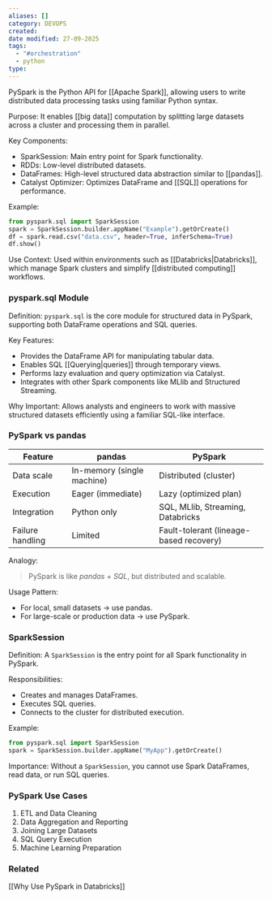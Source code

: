 ```yaml
---
aliases: []
category: DEVOPS
created:
date modified: 27-09-2025
tags:
  - "#orchestration"
  - python
type:
---
```

PySpark is the Python API for [[Apache Spark]], allowing users to write distributed data processing tasks using familiar Python syntax.

Purpose: It enables [[big data]] computation by splitting large datasets across a cluster and processing them in parallel.

Key Components:
* SparkSession: Main entry point for Spark functionality.
* RDDs: Low-level distributed datasets.
* DataFrames: High-level structured data abstraction similar to [[pandas]].
* Catalyst Optimizer: Optimizes DataFrame and [[SQL]] operations for performance.

Example:

```python
from pyspark.sql import SparkSession
spark = SparkSession.builder.appName("Example").getOrCreate()
df = spark.read.csv("data.csv", header=True, inferSchema=True)
df.show()
```

Use Context: Used within environments such as [[Databricks|Databricks]], which manage Spark clusters and simplify [[distributed computing]] workflows.

### pyspark.sql Module

Definition:
`pyspark.sql` is the core module for structured data in PySpark, supporting both DataFrame operations and SQL queries.

Key Features:
* Provides the DataFrame API for manipulating tabular data.
* Enables SQL [[Querying|queries]] through temporary views.
* Performs lazy evaluation and query optimization via Catalyst.
* Integrates with other Spark components like MLlib and Structured Streaming.

Why Important: Allows analysts and engineers to work with massive structured datasets efficiently using a familiar SQL-like interface.

### PySpark vs pandas

| Feature              | pandas                     | PySpark                                 |
| -------------------- | -------------------------- | --------------------------------------- |
| Data scale       | In-memory (single machine) | Distributed (cluster)                   |
| Execution        | Eager (immediate)          | Lazy (optimized plan)                   |
| Integration      | Python only                | SQL, MLlib, Streaming, Databricks       |
| Failure handling | Limited                    | Fault-tolerant (lineage-based recovery) |

Analogy:

> PySpark is like *pandas + SQL*, but distributed and scalable.

Usage Pattern:
- For local, small datasets → use pandas.
- For large-scale or production data → use PySpark.

### SparkSession

Definition:
A `SparkSession` is the entry point for all Spark functionality in PySpark.

Responsibilities:

* Creates and manages DataFrames.
* Executes SQL queries.
* Connects to the cluster for distributed execution.

Example:

```python
from pyspark.sql import SparkSession
spark = SparkSession.builder.appName("MyApp").getOrCreate()
```

Importance: Without a `SparkSession`, you cannot use Spark DataFrames, read data, or run SQL queries.
### PySpark Use Cases

1. ETL and Data Cleaning
2. Data Aggregation and Reporting
3. Joining Large Datasets
4. SQL Query Execution
5. Machine Learning Preparation
### Related

[[Why Use PySpark in Databricks]]